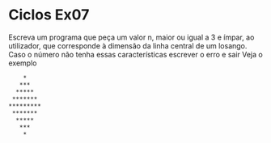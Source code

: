 # Ciclos Ex07
Escreva um programa que peça um valor n, maior ou igual a 3 e ímpar, ao utilizador, que corresponde à dimensão da linha central de um losango. Caso o número não tenha essas características escrever o erro e sair
Veja o exemplo

```shell
    *
   *** 
  *****
 *******
********* 
 *******
  *****
   ***
    * 

```
